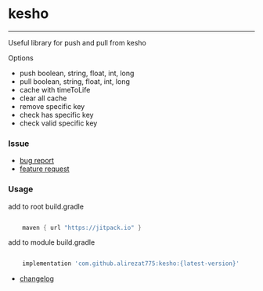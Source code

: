 # kesho

--------------------------------------------------------------------
Useful library for push and pull from kesho

Options
- push boolean, string, float, int, long 
- pull boolean, string, float, int, long 
- cache with timeToLife
- clear all cache
- remove specific key
- check has specific key
- check valid specific key

### Issue
- [bug report](.github/ISSUE_TEMPLATE/bug_report.md)
- [feature request](.github/ISSUE_TEMPLATE/feature_request.md)


### Usage

add to root build.gradle
```groovy

    maven { url "https://jitpack.io" }

```

add to module build.gradle
```groovy

    implementation 'com.github.alirezat775:kesho:{latest-version}'

```

- [changelog](CHANGELOG)